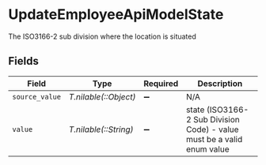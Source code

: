 # UpdateEmployeeApiModelState

The ISO3166-2 sub division where the location is situated


## Fields

| Field                                                                  | Type                                                                   | Required                                                               | Description                                                            |
| ---------------------------------------------------------------------- | ---------------------------------------------------------------------- | ---------------------------------------------------------------------- | ---------------------------------------------------------------------- |
| `source_value`                                                         | *T.nilable(::Object)*                                                  | :heavy_minus_sign:                                                     | N/A                                                                    |
| `value`                                                                | *T.nilable(::String)*                                                  | :heavy_minus_sign:                                                     | state (ISO3166-2 Sub Division Code) - value must be a valid enum value |